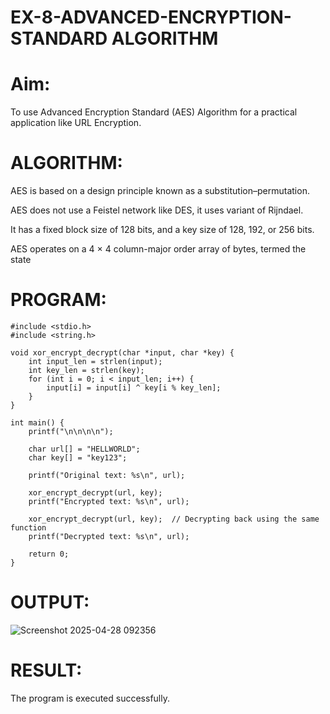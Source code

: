 # EX-8-ADVANCED-ENCRYPTION-STANDARD ALGORITHM
# Aim:
To use Advanced Encryption Standard (AES) Algorithm for a practical application like URL Encryption.

# ALGORITHM:
AES is based on a design principle known as a substitution–permutation.

AES does not use a Feistel network like DES, it uses variant of Rijndael.

It has a fixed block size of 128 bits, and a key size of 128, 192, or 256 bits.

AES operates on a 4 × 4 column-major order array of bytes, termed the state

# PROGRAM:
```
#include <stdio.h>
#include <string.h>

void xor_encrypt_decrypt(char *input, char *key) {
    int input_len = strlen(input);
    int key_len = strlen(key);
    for (int i = 0; i < input_len; i++) {
        input[i] = input[i] ^ key[i % key_len];
    }
}

int main() {
    printf("\n\n\n\n");

    char url[] = "HELLWORLD";
    char key[] = "key123";

    printf("Original text: %s\n", url);

    xor_encrypt_decrypt(url, key);
    printf("Encrypted text: %s\n", url);

    xor_encrypt_decrypt(url, key);  // Decrypting back using the same function
    printf("Decrypted text: %s\n", url);

    return 0;
}
```
# OUTPUT:

![Screenshot 2025-04-28 092356](https://github.com/user-attachments/assets/a97d32a0-c022-47e5-aa24-3093d2daa2cf)


# RESULT:

The program is executed successfully.

